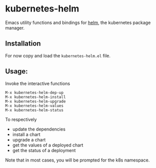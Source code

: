# kubernetes-helm
Emacs utility functions and bindings for [helm](https://helm.sh/), the kubernetes package manager.

## Installation

For now copy and load the `kubernetes-helm.el` file.

## Usage:

Invoke the interactive functions

```
M-x kubernetes-helm-dep-up
M-x kubernetes-helm-install
M-x kubernetes-helm-upgrade
M-x kubernetes-helm-values
M-x kubernetes-helm-status
```

To respectively
- update the dependencies
- install a chart
- upgrade a chart
- get the values of a deployed chart
- get the status of a deployment

Note that in most cases, you will be prompted for the k8s namespace.
